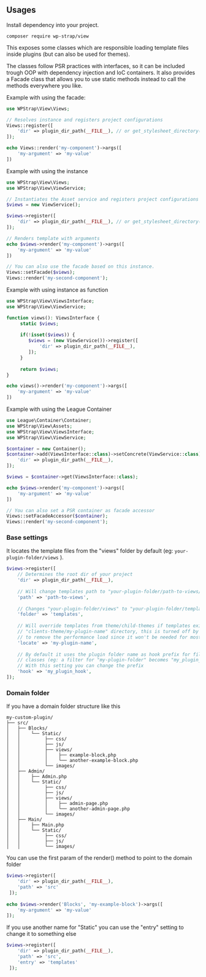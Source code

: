 ## Usages

Install dependency into your project.
```
composer require wp-strap/view
```

This exposes some classes which are responsible loading template files inside plugins (but can also be used for themes).

The classes follow PSR practices with interfaces, so it can be included trough OOP with dependency injection and IoC containers. It also provides a Facade class that allows you to use static methods instead to call the methods everywhere you like.



Example with using the facade:
```php
use WPStrap\View\Views;

// Resolves instance and registers project configurations
Views::register([
    'dir' => plugin_dir_path(__FILE__), // or get_stylesheet_directory() for themes
]);

echo Views::render('my-component')->args([
    'my-argument' => 'my-value'
])
```

Example with using the instance
```php
use WPStrap\View\Views;
use WPStrap\View\ViewService;

// Instantiates the Asset service and registers project configurations
$views = new ViewService();

$views->register([
    'dir' => plugin_dir_path(__FILE__), // or get_stylesheet_directory() for themes
]);

// Renders template with arguments
echo $views->render('my-component')->args([
    'my-argument' => 'my-value'
])

// You can also use the facade based on this instance.
Views::setFacade($views);
Views::render('my-second-component');
```

Example with using instance as function
```php
use WPStrap\View\ViewsInterface;
use WPStrap\View\ViewService;

function views(): ViewsInterface {
     static $views;
     
     if(!isset($views)) {
        $views = (new ViewService())->register([
            'dir' => plugin_dir_path(__FILE__), 
        ]);
     }
     
     return $views;
}

echo views()->render('my-component')->args([
    'my-argument' => 'my-value'
])
```

Example with using the League Container
```php
use League\Container\Container;
use WPStrap\View\Assets;
use WPStrap\View\ViewsInterface;
use WPStrap\View\ViewService;

$container = new Container();
$container->add(ViewsInterface::class)->setConcrete(ViewService::class)->addMethodCall('register', [
    'dir' => plugin_dir_path(__FILE__), 
]);

$views = $container->get(ViewsInterface::class);

echo $views->render('my-component')->args([
    'my-argument' => 'my-value'
])

// You can also set a PSR container as facade accessor
Views::setFacadeAccessor($container);
Views::render('my-second-component');
```

### Base settings

It locates the template files from the "views" folder by default (eg: `your-plugin-folder/views` ).

```php
$views->register([
    // Determines the root dir of your project
    'dir' => plugin_dir_path(__FILE__), 
    
    // Will change templates path to "your-plugin-folder/path-to-views/views"
    'path' => 'path-to-views', 
    
    // Changes "your-plugin-folder/views" to "your-plugin-folder/templates"
    'folder' => 'templates', 
    
    // Will override templates from theme/child-themes if templates exist in the
    // "clients-theme/my-plugin-name" directory, this is turned off by default
    // to remove the performance load since it won't be needed for most plugins
    'locate' => 'my-plugin-name', 
    
    // By default it uses the plugin folder name as hook prefix for filters inside the
    // classes (eg: a filter for "my-plugin-folder" becomes "my_plugin_folder_view_args")
    // With this setting you can change the prefix
    'hook' => 'my_plugin_hook', 
]);
```

### Domain folder
If you have a domain folder structure like this
```
my-custom-plugin/
├── src/                  
│   ├── Blocks/
│   │    └── Static/     
│   │         ├── css/  
│   │         ├── js/  
│   │         ├── views/  
│   │         │    ├── example-block.php  
│   │         │    └── another-example-block.php
│   │         └── images/  
│   ├── Admin/             
│   │    ├── Admin.php
│   │    └── Static/
│   │         ├── css/  
│   │         ├── js/  
│   │         ├── views/  
│   │         │    ├── admin-page.php  
│   │         │    └── another-admin-page.php
│   │         └── images/  
│   ├── Main/        
│   │    ├── Main.php     
│   │    └── Static/
│   │         ├── css/  
│   │         ├── js/  
│   │         └── images/  
```
You can use the first param of the render() method to point to the domain folder
```php
$views->register([
    'dir' => plugin_dir_path(__FILE__), 
    'path' => 'src'
 ]);
 
echo $views->render('Blocks', 'my-example-block')->args([
    'my-argument' => 'my-value'
]);
```

If you use another name for "Static" you can use the "entry" setting to change it to something else
```php
$views->register([
    'dir' => plugin_dir_path(__FILE__), 
    'path' => 'src',
    'entry' => 'templates'
 ]);
```